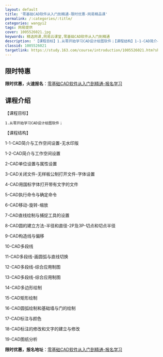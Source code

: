```yaml
---
layout: default
title: '零基础CAD软件从入门到精通-限时优惠-网易精品课'
permalink: /:categories/:title/
categories: wangyi2
tags: 网易提供
cover: 1005526021.jpg
keywords: 精选网课,网易云课堂,零基础CAD软件从入门到精通
description: '【课程目标】1.从零开始学习CAD设计绘图软件；【课程结构】1-1-CAD简介与工作空间设置-无水印版1-2-CAD简介'
classid: 1005526021
targetlink: https://study.163.com/course/introduction/1005526021.htm?share=1&shareId=1025206652&utm_campaign=share&utm_medium=iphoneShare&utm_source=&utm_u=1025206652
---
```


## 限时特惠

**限时优惠，火速报名**：[零基础CAD软件从入门到精通-报名学习](https://study.163.com/course/introduction/1005526021.htm?share=1&shareId=1025206652&utm_campaign=share&utm_medium=iphoneShare&utm_source=&utm_u=1025206652)

## 课程介绍

【课程目标】

	1.从零开始学习CAD设计绘图软件；

【课程结构】

1-1-CAD简介与工作空间设置-无水印版 

1-2-CAD简介与工作空间设置 

2-CAD单位设置与属性设置 

3-CAD关闭文件-无样板公制打开文件-字体设置 

4-CAD用国标字体打开带有文字的文件 

5-CAD执行命令与确定命令 

6-CAD移动-旋转-缩放 

7-CAD直线绘制与捕捉工具的设置 

8-CAD圆的建立方法-半径和直径-2P及3P-切点和切点半径 

9-CAD构造线与偏移 

10-CAD多段线 

11-CAD多段线-画圆弧与直线切换 

12-CAD多段线-综合应用制图 

13-CAD多段线-综合应用制图 

14-CAD多边形绘制 

15-CAD矩形绘制 

16-CAD圆弧绘制和基础墙与门的绘制 

17-CAD标注与颜色 

18-CAD标注的修改和文字的建立与修改 

19-CAD图纸分析

**限时优惠，报名地址**：[零基础CAD软件从入门到精通-报名学习](https://study.163.com/course/introduction/1005526021.htm?share=1&shareId=1025206652&utm_campaign=share&utm_medium=iphoneShare&utm_source=&utm_u=1025206652)


